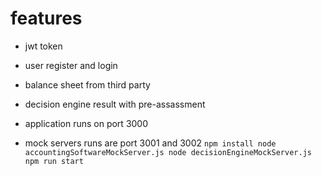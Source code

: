 # features
- jwt token
- user register and login
- balance sheet from third party
- decision engine result with pre-assassment

- application runs on port 3000
- mock servers runs are port 3001 and 3002
`
npm install
node accountingSoftwareMockServer.js
node decisionEngineMockServer.js
npm run start
`
